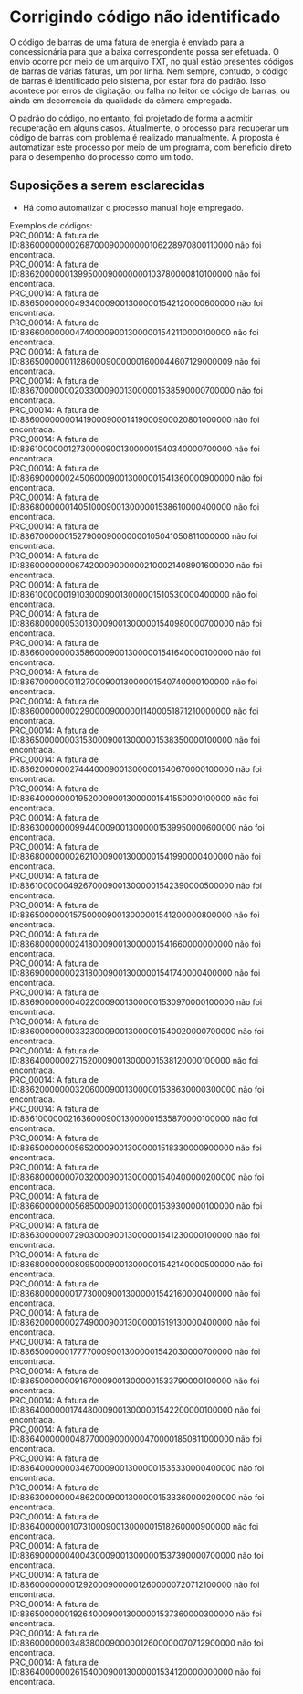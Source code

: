 # Corrigindo código não identificado

O código de barras de uma fatura de energia é enviado para a concessionária para que a baixa correspondente possa ser efetuada.
O envio ocorre por meio de um arquivo TXT, no qual estão presentes códigos de barras de várias faturas, um por linha. 
Nem sempre, contudo, o código de barras é identificado pelo sistema, por estar fora do padrão. Isso acontece por erros de digitação, ou
falha no leitor de código de barras, ou ainda em decorrencia da qualidade da câmera empregada.

O padrão do código, no entanto, foi projetado de forma a admitir recuperação em alguns casos. Atualmente, o processo para recuperar um código de barras com problema é realizado manualmente. A proposta é automatizar este processo por meio de um programa, com benefício direto para o desempenho do processo como um todo. 

## Suposições a serem esclarecidas

- Há como automatizar o processo manual hoje empregado. 
  
  
  
Exemplos de códigos:  
PRC_00014: A fatura de ID:83600000000268700090000000106228970800110000 não foi encontrada.  
PRC_00014: A fatura de ID:83620000001399500090000000103780000810100000 não foi encontrada.  
PRC_00014: A fatura de ID:83650000000493400090013000001542120000600000 não foi encontrada.  
PRC_00014: A fatura de ID:83660000000474000090013000001542110000100000 não foi encontrada.  
PRC_00014: A fatura de ID:83650000001128600090000001600044607129000009 não foi encontrada.  
PRC_00014: A fatura de ID:83670000000203300090013000001538590000700000 não foi encontrada.  
PRC_00014: A fatura de ID:83600000000141900090001419000900020801000000 não foi encontrada.  
PRC_00014: A fatura de ID:83610000001273000090013000001540340000700000 não foi encontrada.  
PRC_00014: A fatura de ID:83690000002450600090013000001541360000900000 não foi encontrada.  
PRC_00014: A fatura de ID:83680000001405100090013000001538610000400000 não foi encontrada.  
PRC_00014: A fatura de ID:83670000001527900090000000105041050811000000 não foi encontrada.  
PRC_00014: A fatura de ID:83600000000674200090000002100021408901600000 não foi encontrada.  
PRC_00014: A fatura de ID:83610000001910300090013000001510530000400000 não foi encontrada.  
PRC_00014: A fatura de ID:83680000005301300090013000001540980000700000 não foi encontrada.  
PRC_00014: A fatura de ID:83660000000358600090013000001541640000100000 não foi encontrada.  
PRC_00014: A fatura de ID:83670000000112700090013000001540740000100000 não foi encontrada.  
PRC_00014: A fatura de ID:83600000000229000090000011400051871210000000 não foi encontrada.  
PRC_00014: A fatura de ID:83650000000315300090013000001538350000100000 não foi encontrada.  
PRC_00014: A fatura de ID:83620000002744400090013000001540670000100000 não foi encontrada.  
PRC_00014: A fatura de ID:83640000000195200090013000001541550000100000 não foi encontrada.  
PRC_00014: A fatura de ID:83630000000994400090013000001539950000600000 não foi encontrada.  
PRC_00014: A fatura de ID:83680000000262100090013000001541990000400000 não foi encontrada.  
PRC_00014: A fatura de ID:83610000004926700090013000001542390000500000 não foi encontrada.  
PRC_00014: A fatura de ID:83650000001575000090013000001541200000800000 não foi encontrada.  
PRC_00014: A fatura de ID:83680000000241800090013000001541660000000000 não foi encontrada.  
PRC_00014: A fatura de ID:83690000000231800090013000001541740000400000 não foi encontrada.  
PRC_00014: A fatura de ID:83690000000402200090013000001530970000100000 não foi encontrada.  
PRC_00014: A fatura de ID:83600000000332300090013000001540020000700000 não foi encontrada.  
PRC_00014: A fatura de ID:83640000002715200090013000001538120000100000 não foi encontrada.  
PRC_00014: A fatura de ID:83620000000320600090013000001538630000300000 não foi encontrada.  
PRC_00014: A fatura de ID:83610000002163600090013000001535870000100000 não foi encontrada.  
PRC_00014: A fatura de ID:83650000000565200090013000001518330000900000 não foi encontrada.  
PRC_00014: A fatura de ID:83680000000703200090013000001540400000200000 não foi encontrada.  
PRC_00014: A fatura de ID:83660000000568500090013000001539300000100000 não foi encontrada.  
PRC_00014: A fatura de ID:83630000007290300090013000001541230000100000 não foi encontrada.  
PRC_00014: A fatura de ID:83680000000809500090013000001542140000500000 não foi encontrada.  
PRC_00014: A fatura de ID:83680000000177300090013000001542160000400000 não foi encontrada.  
PRC_00014: A fatura de ID:83620000000274900090013000001519130000400000 não foi encontrada.  
PRC_00014: A fatura de ID:83650000001777700090013000001542030000700000 não foi encontrada.  
PRC_00014: A fatura de ID:83650000000916700090013000001533790000100000 não foi encontrada.  
PRC_00014: A fatura de ID:83640000001744800090013000001542200000100000 não foi encontrada.  
PRC_00014: A fatura de ID:83640000000487700090000004700001850811000000 não foi encontrada.  
PRC_00014: A fatura de ID:83640000000346700090013000001535330000400000 não foi encontrada.  
PRC_00014: A fatura de ID:83630000000486200090013000001533360000200000 não foi encontrada.   
PRC_00014: A fatura de ID:83640000001073100090013000001518260000900000 não foi encontrada.  
PRC_00014: A fatura de ID:83690000004004300090013000001537390000700000 não foi encontrada.  
PRC_00014: A fatura de ID:83600000000129200090000012600000720712100000 não foi encontrada.  
PRC_00014: A fatura de ID:83650000001926400090013000001537360000300000 não foi encontrada.  
PRC_00014: A fatura de ID:83600000003483800090000012600000070712900000 não foi encontrada.  
PRC_00014: A fatura de ID:83640000002615400090013000001534120000000000 não foi encontrada.  
